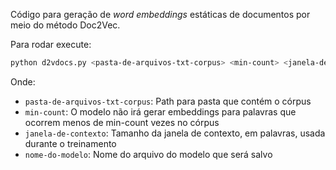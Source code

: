 Código para geração de *word embeddings* estáticas de documentos por meio do método Doc2Vec.

Para rodar execute:
```bash
python d2vdocs.py <pasta-de-arquivos-txt-corpus> <min-count> <janela-de-contexto> <nome-do-modelo>
```
Onde:
- `pasta-de-arquivos-txt-corpus`: Path para pasta que contém o córpus
- `min-count`: O modelo não irá gerar embeddings para palavras que ocorrem menos de min-count vezes no córpus
- `janela-de-contexto`: Tamanho da janela de contexto, em palavras, usada durante o treinamento
- `nome-do-modelo`: Nome do arquivo do modelo que será salvo